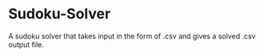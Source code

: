 Sudoku-Solver
=============

A sudoku solver that takes input in the form of .csv and gives a solved .csv output file.
